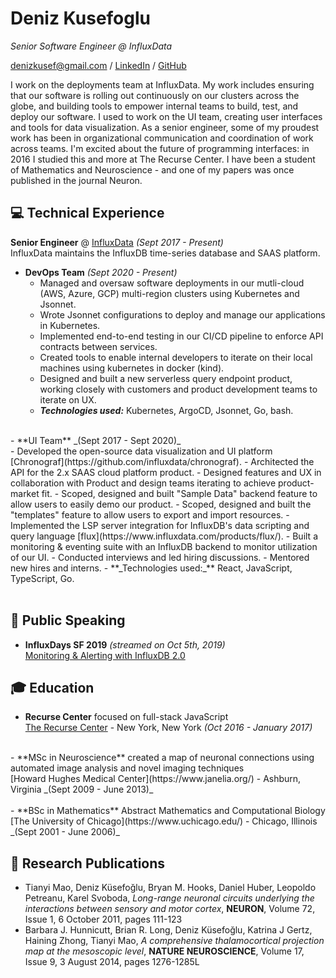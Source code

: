 # Deniz Kusefoglu

_Senior Software Engineer @ InfluxData_ <br>

[denizkusef@gmail.com](mailto:denizkusef@gmail.com) / [LinkedIn](https://www.linkedin.com/in/deniz-kusefoglu-ab032313/) / [GitHub](https://github.com/ebb-tide/)

I work on the deployments team at InfluxData. My work includes ensuring that our software is rolling out continuously on our clusters across the globe, and building tools to empower internal teams to build, test, and deploy our software. I used to work on the UI team, creating user interfaces and tools for data visualization. As a senior engineer, some of my proudest work has been in organizational communication and coordination of work across teams. I'm excited about the future of programming interfaces: in 2016 I studied this and more at The Recurse Center. I have been a student of Mathematics and Neuroscience - and one of my papers was once published in the journal Neuron.

## 💻 Technical Experience

**Senior Engineer** @ [InfluxData](https://www.influxdata.com/) _(Sept 2017 - Present)_ <br>
InfluxData maintains the InfluxDB time-series database and SAAS platform.
  - **DevOps Team** _(Sept 2020 - Present)_ <br>
    - Managed and oversaw software deployments in our mutli-cloud (AWS, Azure, GCP) multi-region clusters using Kubernetes and Jsonnet.
    - Wrote Jsonnet configurations to deploy and manage our applications in Kubernetes.
    - Implemented end-to-end testing in our CI/CD pipeline to enforce API contracts between services.
    - Created tools to enable internal developers to iterate on their local machines using kubernetes in docker (kind).
    - Designed and built a new serverless query endpoint product, working closely with customers and product development teams to iterate on UX.
    - **_Technologies used:_** Kubernetes, ArgoCD, Jsonnet, Go, bash.
  <br>
  - **UI Team** _(Sept 2017 - Sept 2020)_ <br>
    - Developed the open-source data visualization and UI platform [Chronograf](https://github.com/influxdata/chronograf).
    - Architected the API for the 2.x SAAS cloud platform product.
    - Designed features and UX in collaboration with Product and design teams iterating to achieve product-market fit.
    - Scoped, designed and built "Sample Data" backend feature to allow users to easily demo our product.
    - Scoped, designed and built the "templates" feature to allow users to export and import resources.
    - Implemented the LSP server integration for InfluxDB's data scripting and query language [flux](https://www.influxdata.com/products/flux/).
    - Built a monitoring & eventing suite with an InfluxDB backend to monitor utilization of our UI.
    - Conducted interviews and led hiring discussions.
    - Mentored new hires and interns.
    - **_Technologies used:_** React, JavaScript, TypeScript, Go. 
<br><br>

## 🎤 Public Speaking

- **InfluxDays SF 2019** _(streamed on Oct 5th, 2019)_
<br>[Monitoring & Alerting with InfluxDB 2.0](https://youtu.be/H1iWsrDk5VY?t=1013)<br>
    
    
## 🎓 Education

- **Recurse Center** focused on full-stack JavaScript<br>
[The Recurse Center](https://www.recurse.com/) - New York, New York _(Oct 2016 - January 2017)_ <br>
<br>
- **MSc in Neuroscience** created a map of neuronal connections using automated image analysis and novel imaging techniques<br>
[Howard Hughes Medical Center](https://www.janelia.org/) - Ashburn, Virginia _(Sept 2009 - June 2013)_ <br>
<br>
- **BSc in Mathematics** Abstract Mathematics and Computational Biology<br>
[The University of Chicago](https://www.uchicago.edu/) - Chicago, Illinois _(Sept 2001 - June 2006)_ <br>
    
## 📃 Research Publications

- Tianyi Mao, Deniz Küsefoğlu, Bryan M. Hooks, Daniel Huber, Leopoldo Petreanu, Karel Svoboda, _Long-range neuronal circuits underlying the interactions between sensory and motor cortex_, **NEURON**, Volume 72, Issue 1, 6 October 2011, pages 111-123
- Barbara J. Hunnicutt, Brian R. Long, Deniz Küsefoğlu, Katrina J Gertz, Haining Zhong, Tianyi Mao, _A comprehensive thalamocortical projection map at the mesoscopic level_, **NATURE NEUROSCIENCE**, Volume 17, Issue 9, 3 August 2014, pages 1276-1285L

